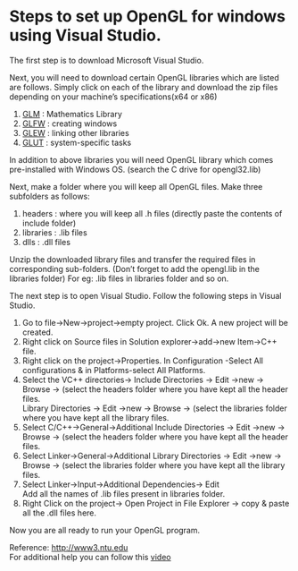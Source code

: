 # Steps to set up OpenGL for windows using Visual Studio.

The first step is to download Microsoft Visual Studio.  

Next, you will need to download certain OpenGL libraries which are listed are follows. Simply click on each of the library and download the zip files depending on your machine’s specifications(x64 or x86)  

1. [GLM](http://glm.g-truc.net/0.9.7/index.html) : Mathematics Library  
2. [GLFW](https://www.glfw.org/download.html) : creating windows  
3. [GLEW](http://glew.sourceforge.net/index.html) : linking other libraries  
4. [GLUT](http://freeglut.sourceforge.net/index.php#download) : system-specific tasks
  
In addition to above libraries you will need OpenGL library which comes pre-installed with Windows OS. (search the C drive for opengl32.lib)  

Next, make a folder where you will keep all OpenGL files. Make three subfolders as follows:  
1. headers : where you will keep all .h files (directly paste the contents of include folder)  
2. libraries : .lib files  
3. dlls : .dll files  

Unzip the downloaded library files and transfer the required files in corresponding sub-folders.  (Don’t forget to add the opengl.lib in the libraries folder)
For eg: .lib files in libraries folder and so on. 


The next step is to open Visual Studio. Follow the following steps in Visual Studio.
1. Go to file->New->project->empty project. Click Ok. A new project will be created.  
2. Right click on Source files in Solution explorer->add->new Item->C++ file.  
3. Right click on the project->Properties.  In Configuration -Select All configurations & in Platforms-select All Platforms.  
4. Select the VC++ directories->
Include Directories -> Edit ->new -> Browse -> (select the headers folder where you have kept all the header files.  
Library Directories -> Edit ->new -> Browse -> (select the libraries folder where you have kept all the library files.  
5. Select C/C++->General->Additional Include Directories -> Edit ->new -> Browse -> (select the headers folder where you have kept all the header files.  
6. Select Linker->General->Additional Library Directories -> Edit ->new -> Browse -> (select the libraries folder where you have kept all the library files.  
7. Select Linker->Input->Additional Dependencies-> Edit  
Add all the names of .lib files present in libraries folder.  
8. Right Click on the project-> Open Project in File Explorer -> copy & paste all the .dll files here.  

Now you are all ready to run your OpenGL program.  
	

Reference: http://www3.ntu.edu  
For additional help you can follow this [video](https://www.youtube.com/watch?v=tmTLcyAwBJo)   
